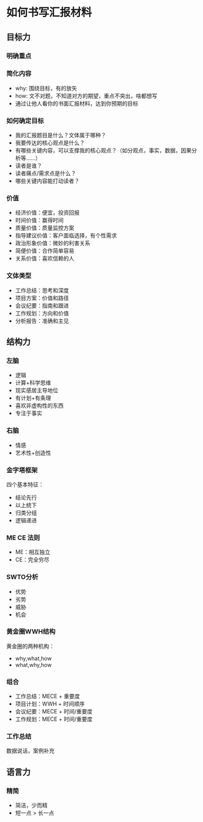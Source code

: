 # 如何书写汇报材料

## 目标力

### 明确重点

### 简化内容

- why: 围绕目标，有的放矢
- how: 文不对题，不知道对方的期望，重点不突出，啥都想写
- 通过让他人看你的书面汇报材料，达到你预期的目标

### 如何确定目标

- 我的汇报题目是什么？文体属于哪种？
- 我要传达的核心观点是什么？
- 有哪些关键内容，可以支撑我的核心观点？（如分观点，事实，数据，因果分析等......）
- 读者是谁？
- 读者痛点/需求点是什么？
- 哪些关键内容能打动读者？

### 价值

- 经济价值：便宜，投资回报
- 时间价值：赢得时间
- 质量价值：质量监控方案
- 指导建议价值：客户面临选择，有个性需求
- 政治形象价值：微妙的利害关系
- 简便价值：合作简单容易
- 关系价值：喜欢信赖的人

### 文体类型

- 工作总结：思考和深度
- 项目方案：价值和路径
- 会议纪要：指南和跟进
- 工作规划：方向和价值
- 分析报告：准确和主见

## 结构力

### 左脑

- 逻辑
- 计算+科学思维
- 现实感居主导地位
- 有计划+有条理
- 喜欢非虚构性的东西
- 专注于事实

### 右脑

- 情感
- 艺术性+创造性

### 金字塔框架

四个基本特征：

- 结论先行
- 以上统下
- 归类分组
- 逻辑递进

### ME CE 法则

- ME：相互独立
- CE：完全穷尽

### SWTO分析

- 优势
- 劣势
- 威胁
- 机会

### 黄金圈WWH结构

黄金圈的两种机构：

- why,what,how
- what,why,how

### 组合

- 工作总结：MECE + 重要度
- 项目计划：WWH + 时间顺序
- 会议纪要：MECE + 时间/重要度
- 工作规划：MECE + 时间/重要度

### 工作总结

数据说话，案例补充

## 语言力

### 精简

- 简洁，少而精
- 短一点 > 长一点
